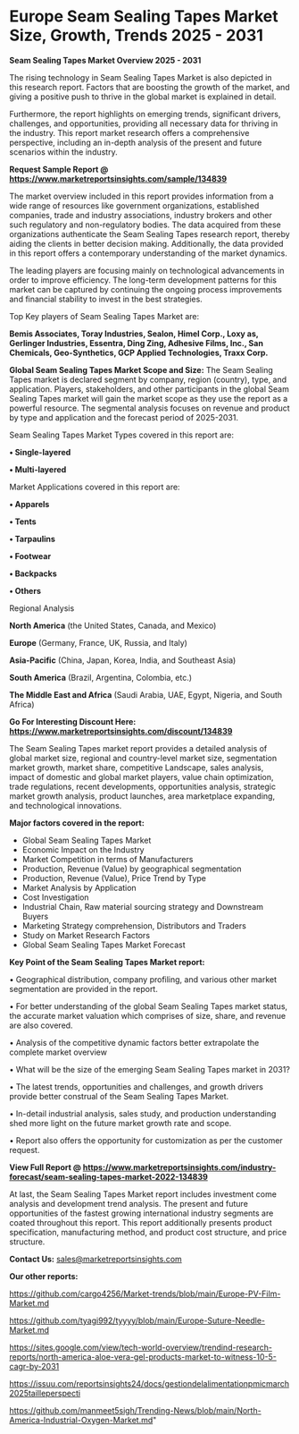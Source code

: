   # Europe Seam Sealing Tapes Market Size, Growth, Trends 2025 - 2031

<Strong> Seam Sealing Tapes Market Overview 2025 - 2031</strong>

The rising technology in Seam Sealing Tapes Market is also depicted in this research report. Factors that are boosting the growth of the market, and giving a positive push to thrive in the global market is explained in detail.

Furthermore, the report highlights on emerging trends, significant drivers, challenges, and opportunities, providing all necessary data for thriving in the industry. This report market research offers a comprehensive perspective, including an in-depth analysis of the present and future scenarios within the industry.

<strong>Request Sample Report @ <a href=https://www.marketreportsinsights.com/sample/134839>https://www.marketreportsinsights.com/sample/134839</a></strong>

The market overview included in this report provides information from a wide range of resources like government organizations, established companies, trade and industry associations, industry brokers and other such regulatory and non-regulatory bodies. The data acquired from these organizations authenticate the Seam Sealing Tapes research report, thereby aiding the clients in better decision making. Additionally, the data provided in this report offers a contemporary understanding of the market dynamics.

The leading players are focusing mainly on technological advancements in order to improve efficiency. The long-term development patterns for this market can be captured by continuing the ongoing process improvements and financial stability to invest in the best strategies.

Top Key players of Seam Sealing Tapes Market are:

<strong>Bemis Associates, Toray Industries, Sealon, Himel Corp., Loxy as, Gerlinger Industries, Essentra, Ding Zing, Adhesive Films, Inc., San Chemicals, Geo-Synthetics, GCP Applied Technologies, Traxx Corp.</strong>

<strong><b>Global Seam Sealing Tapes Market Scope and Size:</b></strong>
The Seam Sealing Tapes market is declared segment by company, region (country), type, and application. Players, stakeholders, and other participants in the global Seam Sealing Tapes market will gain the market scope as they use the report as a powerful resource. The segmental analysis focuses on revenue and product by type and application and the forecast period of 2025-2031.

Seam Sealing Tapes Market Types covered in this report are:

<strong>• Single-layered

• Multi-layered</strong>

Market Applications covered in this report are:

<strong>• Apparels

• Tents

• Tarpaulins

• Footwear

• Backpacks

• Others</strong> 

Regional Analysis

<strong>North America</strong> (the United States, Canada, and Mexico)

<strong>Europe</strong> (Germany, France, UK, Russia, and Italy)

<strong>Asia-Pacific</strong> (China, Japan, Korea, India, and Southeast Asia)

<strong>South America</strong> (Brazil, Argentina, Colombia, etc.)

<strong>The Middle East and Africa</strong> (Saudi Arabia, UAE, Egypt, Nigeria, and South Africa)

<strong>Go For Interesting Discount Here: <a href=https://www.marketreportsinsights.com/discount/134839>https://www.marketreportsinsights.com/discount/134839</a></strong>

The Seam Sealing Tapes market report provides a detailed analysis of global market size, regional and country-level market size, segmentation market growth, market share, competitive Landscape, sales analysis, impact of domestic and global market players, value chain optimization, trade regulations, recent developments, opportunities analysis, strategic market growth analysis, product launches, area marketplace expanding, and technological innovations.

<strong><b>Major factors covered in the report:</b></strong>
<ul>
  <li>Global Seam Sealing Tapes Market </li>
  <li>Economic Impact on the Industry</li>
  <li>Market Competition in terms of Manufacturers</li>
  <li>Production, Revenue (Value) by geographical segmentation</li>
  <li>Production, Revenue (Value), Price Trend by Type</li>
  <li>Market Analysis by Application</li>
  <li>Cost Investigation</li>
  <li>Industrial Chain, Raw material sourcing strategy and Downstream Buyers</li>
  <li>Marketing Strategy comprehension, Distributors and Traders</li>
  <li>Study on Market Research Factors</li>
  <li>Global Seam Sealing Tapes Market Forecast</li>
</ul>

<strong><b>Key Point of the Seam Sealing Tapes Market report:</b></strong>

• Geographical distribution, company profiling, and various other market segmentation are provided in the report.

• For better understanding of the global Seam Sealing Tapes market status, the accurate market valuation which comprises of size, share, and revenue are also covered.

• Analysis of the competitive dynamic factors better extrapolate the complete market overview

• What will be the size of the emerging Seam Sealing Tapes market in 2031?

• The latest trends, opportunities and challenges, and growth drivers provide better construal of the Seam Sealing Tapes Market.

• In-detail industrial analysis, sales study, and production understanding shed more light on the future market growth rate and scope.

• Report also offers the opportunity for customization as per the customer request.

<strong><b>View Full Report @ <a href=https://www.marketreportsinsights.com/industry-forecast/seam-sealing-tapes-market-2022-134839>https://www.marketreportsinsights.com/industry-forecast/seam-sealing-tapes-market-2022-134839</a></b></strong>


At last, the Seam Sealing Tapes Market report includes investment come analysis and development trend analysis. The present and future opportunities of the fastest growing international industry segments are coated throughout this report. This report additionally presents product specification, manufacturing method, and product cost structure, and price structure.

<strong>Contact Us:</strong>
sales@marketreportsinsights.com

<strong>Our other reports:</strong>

<a href=https://github.com/cargo4256/Market-trends/blob/main/Europe-PV-Film-Market.md>https://github.com/cargo4256/Market-trends/blob/main/Europe-PV-Film-Market.md</a>

<a href=https://github.com/tyagi992/tyyyy/blob/main/Europe-Suture-Needle-Market.md>https://github.com/tyagi992/tyyyy/blob/main/Europe-Suture-Needle-Market.md</a>

<a href=https://sites.google.com/view/tech-world-overview/trendind-research-reports/north-america-aloe-vera-gel-products-market-to-witness-10-5-cagr-by-2031>https://sites.google.com/view/tech-world-overview/trendind-research-reports/north-america-aloe-vera-gel-products-market-to-witness-10-5-cagr-by-2031</a>

<a href=https://issuu.com/reportsinsights24/docs/gestiondelalimentationpmicmarch2025tailleperspecti>https://issuu.com/reportsinsights24/docs/gestiondelalimentationpmicmarch2025tailleperspecti</a>

<a href=https://github.com/manmeet5sigh/Trending-News/blob/main/North-America-Industrial-Oxygen-Market.md>https://github.com/manmeet5sigh/Trending-News/blob/main/North-America-Industrial-Oxygen-Market.md</a>"

